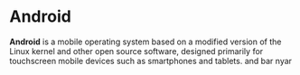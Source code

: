 # Android

**Android** is a mobile operating system based on a modified version of the Linux kernel and other open source software, designed primarily for touchscreen mobile devices such as smartphones and tablets. and bar nyar